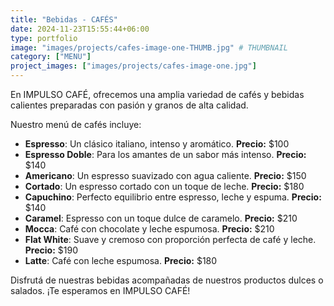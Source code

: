 ```yaml
---
title: "Bebidas - CAFÉS"
date: 2024-11-23T15:55:44+06:00
type: portfolio
image: "images/projects/cafes-image-one-THUMB.jpg" # THUMBNAIL
category: ["MENU"]
project_images: ["images/projects/cafes-image-one.jpg"]
---
```


En IMPULSO CAFÉ, ofrecemos una amplia variedad de cafés y bebidas calientes preparadas con pasión y granos de alta calidad. 

Nuestro menú de cafés incluye:

- **Espresso**: Un clásico italiano, intenso y aromático. **Precio:** $100
- **Espresso Doble**: Para los amantes de un sabor más intenso. **Precio:** $140
- **Americano**: Un espresso suavizado con agua caliente. **Precio:** $150
- **Cortado**: Un espresso cortado con un toque de leche. **Precio:** $180
- **Capuchino**: Perfecto equilibrio entre espresso, leche y espuma. **Precio:** $140
- **Caramel**: Espresso con un toque dulce de caramelo. **Precio:** $210
- **Mocca**: Café con chocolate y leche espumosa. **Precio:** $210
- **Flat White**: Suave y cremoso con proporción perfecta de café y leche. **Precio:** $190
- **Latte**: Café con leche espumosa. **Precio:** $180

Disfrutá de nuestras bebidas acompañadas de nuestros productos dulces o salados. ¡Te esperamos en IMPULSO CAFÉ!

